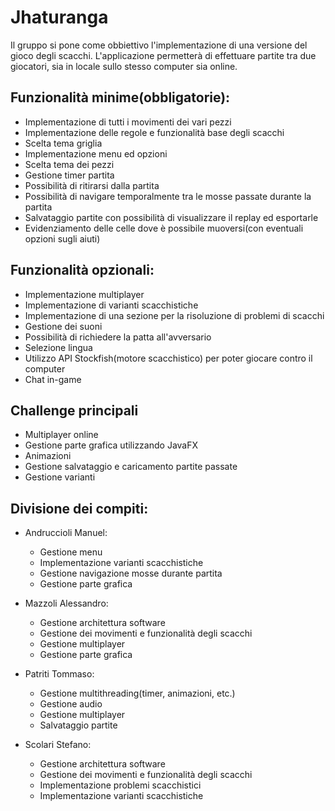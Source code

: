 # Jhaturanga

Il gruppo si pone come obbiettivo l'implementazione di una versione del gioco degli scacchi.
L'applicazione permetterà di effettuare partite tra due giocatori, sia in locale sullo stesso computer sia online.

## Funzionalità minime(obbligatorie):

- Implementazione di tutti i movimenti dei vari pezzi 
- Implementazione delle regole e funzionalità base degli scacchi
- Scelta tema griglia
- Implementazione menu ed opzioni
- Scelta tema dei pezzi
- Gestione timer partita
- Possibilità di ritirarsi dalla partita
- Possibilità di navigare temporalmente tra le mosse passate durante la partita
- Salvataggio partite con possibilità di visualizzare il replay ed esportarle
- Evidenziamento delle celle dove è possibile muoversi(con eventuali opzioni sugli aiuti)

## Funzionalità opzionali:

- Implementazione multiplayer
- Implementazione di varianti scacchistiche 
- Implementazione di una sezione per la risoluzione di problemi di scacchi
- Gestione dei suoni
- Possibilità di richiedere la patta all'avversario
- Selezione lingua
- Utilizzo API Stockfish(motore scacchistico) per poter giocare contro il computer
- Chat in-game


## Challenge principali

- Multiplayer online
- Gestione parte grafica utilizzando JavaFX
- Animazioni
- Gestione salvataggio e caricamento partite passate
- Gestione varianti

## Divisione dei compiti:

- Andruccioli Manuel:
  - Gestione menu
  - Implementazione varianti scacchistiche
  - Gestione navigazione mosse durante partita
  - Gestione parte grafica
  
- Mazzoli Alessandro:
  - Gestione architettura software
  - Gestione dei movimenti e funzionalità degli scacchi
  - Gestione multiplayer
  - Gestione parte grafica
  
- Patriti Tommaso:
  - Gestione multithreading(timer, animazioni, etc.)
  - Gestione audio
  - Gestione multiplayer
  - Salvataggio partite
  
- Scolari Stefano: 
  - Gestione architettura software
  - Gestione dei movimenti e funzionalità degli scacchi
  - Implementazione problemi scacchistici
  - Implementazione varianti scacchistiche














